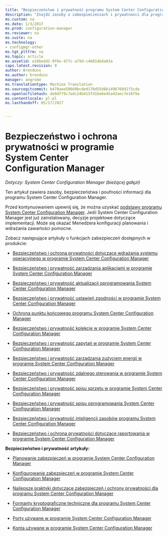 ```yaml
---
title: "Bezpieczeństwo i prywatność programu System Center Configuration Manager | Dokumentacja firmy Microsoft"
description: "Znajdź zasoby o zabezpieczeniach i prywatności dla programu System Center Configuration Manager."
ms.custom: na
ms.date: 1/3/2017
ms.prod: configuration-manager
ms.reviewer: na
ms.suite: na
ms.technology:
- configmgr-other
ms.tgt_pltfrm: na
ms.topic: article
ms.assetid: e18be4d1-9f6e-477c-a79d-c46014b4a03a
caps.latest.revision: 9
author: Brenduns
ms.author: brenduns
manager: angrobe
ms.translationtype: Machine Translation
ms.sourcegitcommit: b470aee50669bcded176d55d8b1496768d1f3cde
ms.openlocfilehash: de9df79c7adc24b415fd1be6e45a42aec7e16f9a
ms.contentlocale: pl-pl
ms.lasthandoff: 05/17/2017


---
```

# <a name="security-and-privacy-for-system-center-configuration-manager"></a>Bezpieczeństwo i ochrona prywatności w programie System Center Configuration Manager

*Dotyczy: System Center Configuration Manager (bieżącej gałęzi)*

Ten artykuł zawiera zasoby, bezpieczeństwa i poufności informacji dla programu System Center Configuration Manager.  

 Przed kontynuowaniem upewnij się, że można uzyskać [podstawy programu System Center Configuration Manager](../../../core/understand/fundamentals.md). Jeśli System Center Configuration Manager jest już zainstalowany, decyzje projektowe dotyczące implementacji. Może się okazać Menedżera konfiguracji planowania i wdrażania zawartości pomocne.  

 Zobacz następujące artykuły o funkcjach zabezpieczeń dostępnych w produkcie:  

-   [Bezpieczeństwo i ochrona prywatności dotyczące wdrażania systemu operacyjnego w programie System Center Configuration Manager](../../../osd/plan-design/security-and-privacy-for-operating-system-deployment.md)  

-   [Bezpieczeństwo i prywatność zarządzania aplikacjami w programie System Center Configuration Manager](../../../apps/plan-design/security-and-privacy-for-application-management.md)  

-   [Bezpieczeństwo i prywatność aktualizacji oprogramowania System Center Configuration Manager](../../../sum/plan-design/security-and-privacy-for-software-updates.md)  

-   [Bezpieczeństwo i prywatność ustawień zgodności w programie System Center Configuration Manager](../../../compliance/plan-design/security-and-privacy-for-compliance-settings.md)  

-   [Ochrona punktu końcowego programu System Center Configuration Manager](../../../protect/deploy-use/endpoint-protection.md)  

-   [Bezpieczeństwo i prywatność kolekcje w programie System Center Configuration Manager](../../../core/clients/manage/collections/security-and-privacy-for-collections.md)  

-   [Bezpieczeństwo i prywatność zapytań w programie System Center Configuration Manager](../../../core/servers/manage/security-and-privacy-for-queries.md)  

-   [Bezpieczeństwo i prywatność zarządzania zużyciem energii w programie System Center Configuration Manager](../../../core/clients/manage/power/security-and-privacy-for-power-management.md)  

-   [Bezpieczeństwo i prywatność zdalnego sterowania w programie System Center Configuration Manager](../../../core/clients/manage/remote-control/security-and-privacy-for-remote-control.md)  

-   [Bezpieczeństwo i prywatność spisu sprzętu w programie System Center Configuration Manager](../../../core/clients/manage/inventory/security-and-privacy-for-hardware-inventory.md)  

-   [Bezpieczeństwo i prywatność spisu oprogramowania System Center Configuration Manager](../../../core/clients/manage/inventory/security-and-privacy-for-software-inventory.md)  

-   [Bezpieczeństwo i prywatność inteligencji zasobów programu System Center Configuration Manager](../../../core/clients/manage/asset-intelligence/security-and-privacy-for-asset-intelligence.md)  

-   [Bezpieczeństwo i ochrona prywatności dotyczące raportowania w programie System Center Configuration Manager](../../../core/servers/manage/security-and-privacy-for-reporting.md)  



 **Bezpieczeństwo i prywatność artykuły:**  

-   [Planowanie zabezpieczeń w programie System Center Configuration Manager](../../../core/plan-design/security/plan-for-security.md)  

-   [Konfigurowanie zabezpieczeń w programie System Center Configuration Manager](../../../core/plan-design/security/configure-security.md)  


-   [Najlepsze praktyki dotyczące zabezpieczeń i ochrony prywatności dla programu System Center Configuration Manager](../../../core/plan-design/security/security-best-practices-and-privacy-information.md)  

-   [Formanty kryptograficzne techniczne dla programu System Center Configuration Manager](../../../protect/deploy-use/cryptographic-controls-technical-reference.md)  

-   [Porty używane w programie System Center Configuration Manager](../../../core/plan-design/hierarchy/ports.md)  

-   [Konta używane w programie System Center Configuration Manager](../../../core/plan-design/hierarchy/accounts.md)  

